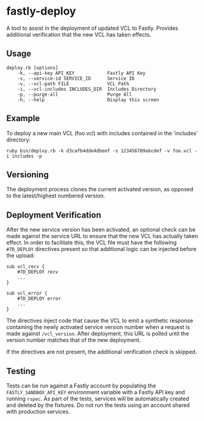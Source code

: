 # fastly-deploy
A tool to assist in the deployment of updated VCL to Fastly. Provides additional verification that the new VCL has taken effects.

## Usage
```
deploy.rb [options]
    -k, --api-key API_KEY            Fastly API Key
    -s, --service-id SERVICE_ID      Service ID
    -v, --vcl-path FILE              VCL Path
    -i, --vcl-includes INCLUDES_DIR  Includes Directory
    -p, --purge-all                  Purge All
    -h, --help                       Display this screen
```

## Example

To deploy a new main VCL (foo.vcl) with includes contained in the 'includes' directory:

```
ruby bin/deploy.rb -k d3cafb4dde4dbeef -s 123456789abcdef -v foo.vcl -i includes -p
```

## Versioning

The deployment process clones the current activated version, as opposed to the latest/highest numbered version.

## Deployment Verification

After the new service version has been activated, an optional check can be made against the service URL to ensure that the new VCL has actually taken effect. In order to facilitate this, the VCL file must have the following `#7D_DEPLOY` directives present so that additional logic can be injected before the upload:

```
sub vcl_recv {
    #7D_DEPLOY recv
    ...
}

sub vcl_error {
    #7D_DEPLOY error
    ...
}
```

The directives inject code that cause the VCL to emit a synthetic response containing the newly activated service version number when a request is made against `/vcl_version`. After deployment, this URL is polled until the version number matches that of the new deployment.

If the directives are not present, the additional verification check is skipped.

## Testing

Tests can be run against a Fastly account by populating the `FASTLY_SANDBOX_API_KEY` environment variable with a Fastly API key and running `rspec`. As part of the tests, services will be automatically created and deleted by the fixtures. Do not run the tests using an account shared with production services.
